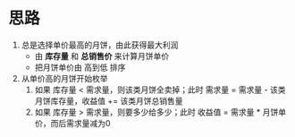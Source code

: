 # 思路

1. 总是选择单价最高的月饼，由此获得最大利润
   - 由 **库存量** 和 **总销售价** 来计算月饼单价
   - 把月饼单价由 高到低 排序
2. 从单价高的月饼开始枚举
   1. 如果 库存量 < 需求量，则该类月饼全卖掉；此时 需求量 = 需求量 - 该类月饼库存量，收益值 += 该类月饼总销售量
   2. 如果 库存量 > 需求量，则要多少给多少；此时 收益值 = 需求量 * 月饼单价，而后需求量减为0